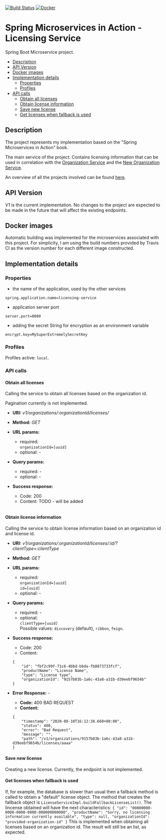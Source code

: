 [![Build Status](https://travis-ci.org/mariamihai/sma-licensing-service.svg?branch=master)](https://travis-ci.org/mariamihai/sma-licensing-service)
[![Docker](https://img.shields.io/docker/v/mariamihai/sma-licensing-service?sort=date)](https://hub.docker.com/r/mariamihai/sma-licensing-service)

# Spring Microservices in Action - Licensing Service
Spring Boot Microservice project.

  - [Description](#description)
  - [API Version](#api-version)
  - [Docker images](#docker-images)
  - [Implementation details](#implementation-details)
    - [Properties](#properties)
    - [Profiles](#profiles)
  - [API calls](#api-calls)
      - [Obtain all licenses](#obtain-all-licenses)
      - [Obtain license information](#obtain-license-information)
      - [Save new license](#save-new-license)
      - [Get licenses when fallback is used](#get-licenses-when-fallback-is-used)

## Description
The project represents my implementation based on the "Spring Microservices in Action" book.

The main service of the project. Contains licensing information that can be used in correlation with the [Organization Service](https://github.com/mariamihai/sma-organization-service) and the [New Organization Service](https://github.com/mariamihai/sma-organization-new-service).

An overview of all the projects involved can be found [here](https://github.com/mariamihai/sma-overview).

## API Version
_V1_ is the current implementation. No changes to the project are expected to be made in the future that will affect the existing endpoints.

## Docker images
Automatic building was implemented for the microservices associated with this project.
For simplicity, I am using the build numbers provided by Travis CI as the version number for each different image constructed.

## Implementation details
### Properties
- the name of the application, used by the other services 
```
spring.application.name=licensing-service
```
- application server port
```
server.port=8080
```
- adding the secret String for encryption as an environment variable
```
encrypt.key=MySuperExtremelySecretKey
```

### Profiles
Profiles active: `local`.

### API calls
#### Obtain all licenses
Calling the service to obtain all licenses based on the organization id.

Pagination currently is not implemented.

 * __URI:__ _v1/organizations/:organizationId/licenses/_
 * __Method:__ _GET_

 * __URL params:__ <br/>
    * required: <br/>
        `organizationId=[uuid]` <br/>
    * optional: - <br/>
    
 * __Query params:__ <br/>
    * required: - <br/>
    * optional: - <br/>
        
 * __Success response:__
    * Code: 200 <br/>
    * Content: TODO - will be added
    ```
    ```

#### Obtain license information
Calling the service to obtain license information based on an organization id and license id.

 * __URI:__ _v1/organizations/:organizationId/licenses/:id/?clientType=:clientType_
 * __Method:__ _GET_

 * __URL params:__ <br/>
    * required: <br/>
        `organizationId=[uuid]` <br/>
        `id=[uuid]`
    * optional: - <br/>
    
 * __Query params:__ <br/>
    * required: - <br/>
    * optional: <br/>
        `clientType=[uuid]` <br/>
        Possible values: `discovery` (default), `ribbon`, `feign`.
    
 * __Success response:__
    * Code: 200 <br/>
    * Content: 
    ```
    {
        "id": "fbf2c99f-71c6-4bbd-bbda-fb0873733fcf",
        "productName": "License Name",
        "type": "License type",
        "organizationId": "9157b03b-1a6c-43a8-a31b-d39eebf9654b"
    }
    ```
 * __Error Response:__ -
    * __Code:__ 400 BAD REQUEST <br/>
    * __Content:__ 
    ``` 
    {
        "timestamp": "2020-08-10T16:12:38.660+00:00",
        "status": 400,
        "error": "Bad Request",
        "message": "",
        "path": "/v1/organizations/9157b03b-1a6c-43a8-a31b-d39eebf9654b/licenses/aaaa"
    }
    ```

#### Save new license
Creating a new license. Currently, the endpoint is not implemented.

#### Get licenses when fallback is used
If, for example, the database is slower than usual then a fallback method is called to obtain a "default" license object. The method that creates the fallback object is `LicenseServiceImpl.buildFallbackLicenseList()`. The lincense obtained will have the next characteristics:
    ```
    {
        "id": "00000000-0000-0000-0000-000000000000",
        "productName": "Sorry, no licensing information currently available",
        "type": null,
        "organizationId": "provided-organization-id"
    }
    ```
This is implemented when obtaining all licenses based on an organization id. The result will still be an list, as expected.
